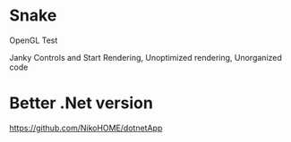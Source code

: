 # Snake
OpenGL Test

Janky Controls and Start Rendering,
Unoptimized rendering,
Unorganized code 
# Better .Net version
https://github.com/NikoHOME/dotnetApp

